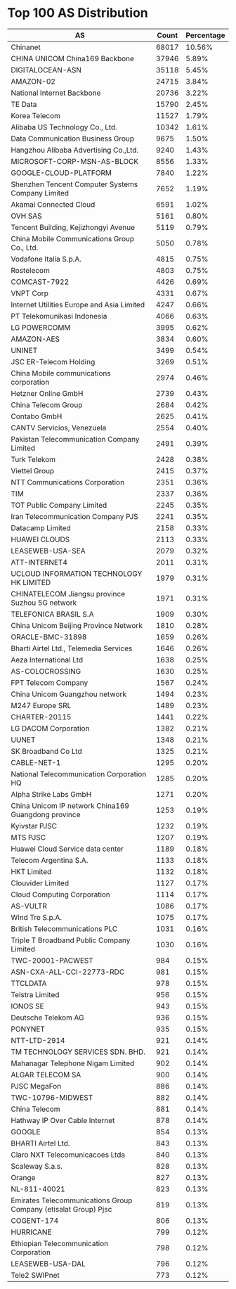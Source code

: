 # Top 100 AS Distribution
| AS | Count | Percentage |
|----|----|----|
| Chinanet | 68017 | 10.56% |
| CHINA UNICOM China169 Backbone | 37946 | 5.89% |
| DIGITALOCEAN-ASN | 35118 | 5.45% |
| AMAZON-02 | 24715 | 3.84% |
| National Internet Backbone | 20736 | 3.22% |
| TE Data | 15790 | 2.45% |
| Korea Telecom | 11527 | 1.79% |
| Alibaba US Technology Co., Ltd. | 10342 | 1.61% |
| Data Communication Business Group | 9675 | 1.50% |
| Hangzhou Alibaba Advertising Co.,Ltd. | 9240 | 1.43% |
| MICROSOFT-CORP-MSN-AS-BLOCK | 8556 | 1.33% |
| GOOGLE-CLOUD-PLATFORM | 7840 | 1.22% |
| Shenzhen Tencent Computer Systems Company Limited | 7652 | 1.19% |
| Akamai Connected Cloud | 6591 | 1.02% |
| OVH SAS | 5161 | 0.80% |
| Tencent Building, Kejizhongyi Avenue | 5119 | 0.79% |
| China Mobile Communications Group Co., Ltd. | 5050 | 0.78% |
| Vodafone Italia S.p.A. | 4815 | 0.75% |
| Rostelecom | 4803 | 0.75% |
| COMCAST-7922 | 4426 | 0.69% |
| VNPT Corp | 4331 | 0.67% |
| Internet Utilities Europe and Asia Limited | 4247 | 0.66% |
| PT Telekomunikasi Indonesia | 4066 | 0.63% |
| LG POWERCOMM | 3995 | 0.62% |
| AMAZON-AES | 3834 | 0.60% |
| UNINET | 3499 | 0.54% |
| JSC ER-Telecom Holding | 3269 | 0.51% |
| China Mobile communications corporation | 2974 | 0.46% |
| Hetzner Online GmbH | 2739 | 0.43% |
| China Telecom Group | 2684 | 0.42% |
| Contabo GmbH | 2625 | 0.41% |
| CANTV Servicios, Venezuela | 2554 | 0.40% |
| Pakistan Telecommunication Company Limited | 2491 | 0.39% |
| Turk Telekom | 2428 | 0.38% |
| Viettel Group | 2415 | 0.37% |
| NTT Communications Corporation | 2351 | 0.36% |
| TIM | 2337 | 0.36% |
| TOT Public Company Limited | 2245 | 0.35% |
| Iran Telecommunication Company PJS | 2241 | 0.35% |
| Datacamp Limited | 2158 | 0.33% |
| HUAWEI CLOUDS | 2113 | 0.33% |
| LEASEWEB-USA-SEA | 2079 | 0.32% |
| ATT-INTERNET4 | 2011 | 0.31% |
| UCLOUD INFORMATION TECHNOLOGY HK LIMITED | 1979 | 0.31% |
| CHINATELECOM Jiangsu province Suzhou 5G network | 1971 | 0.31% |
| TELEFONICA BRASIL S.A | 1909 | 0.30% |
| China Unicom Beijing Province Network | 1810 | 0.28% |
| ORACLE-BMC-31898 | 1659 | 0.26% |
| Bharti Airtel Ltd., Telemedia Services | 1646 | 0.26% |
| Aeza International Ltd | 1638 | 0.25% |
| AS-COLOCROSSING | 1630 | 0.25% |
| FPT Telecom Company | 1567 | 0.24% |
| China Unicom Guangzhou network | 1494 | 0.23% |
| M247 Europe SRL | 1489 | 0.23% |
| CHARTER-20115 | 1441 | 0.22% |
| LG DACOM Corporation | 1382 | 0.21% |
| UUNET | 1348 | 0.21% |
| SK Broadband Co Ltd | 1325 | 0.21% |
| CABLE-NET-1 | 1295 | 0.20% |
| National Telecommunication Corporation HQ | 1285 | 0.20% |
| Alpha Strike Labs GmbH | 1271 | 0.20% |
| China Unicom IP network China169 Guangdong province | 1253 | 0.19% |
| Kyivstar PJSC | 1232 | 0.19% |
| MTS PJSC | 1207 | 0.19% |
| Huawei Cloud Service data center | 1189 | 0.18% |
| Telecom Argentina S.A. | 1133 | 0.18% |
| HKT Limited | 1132 | 0.18% |
| Clouvider Limited | 1127 | 0.17% |
| Cloud Computing Corporation | 1114 | 0.17% |
| AS-VULTR | 1086 | 0.17% |
| Wind Tre S.p.A. | 1075 | 0.17% |
| British Telecommunications PLC | 1031 | 0.16% |
| Triple T Broadband Public Company Limited | 1030 | 0.16% |
| TWC-20001-PACWEST | 984 | 0.15% |
| ASN-CXA-ALL-CCI-22773-RDC | 981 | 0.15% |
| TTCLDATA | 978 | 0.15% |
| Telstra Limited | 956 | 0.15% |
| IONOS SE | 943 | 0.15% |
| Deutsche Telekom AG | 936 | 0.15% |
| PONYNET | 935 | 0.15% |
| NTT-LTD-2914 | 921 | 0.14% |
| TM TECHNOLOGY SERVICES SDN. BHD. | 921 | 0.14% |
| Mahanagar Telephone Nigam Limited | 902 | 0.14% |
| ALGAR TELECOM SA | 900 | 0.14% |
| PJSC MegaFon | 886 | 0.14% |
| TWC-10796-MIDWEST | 882 | 0.14% |
| China Telecom | 881 | 0.14% |
| Hathway IP Over Cable Internet | 878 | 0.14% |
| GOOGLE | 854 | 0.13% |
| BHARTI Airtel Ltd. | 843 | 0.13% |
| Claro NXT Telecomunicacoes Ltda | 840 | 0.13% |
| Scaleway S.a.s. | 828 | 0.13% |
| Orange | 827 | 0.13% |
| NL-811-40021 | 823 | 0.13% |
| Emirates Telecommunications Group Company (etisalat Group) Pjsc | 819 | 0.13% |
| COGENT-174 | 806 | 0.13% |
| HURRICANE | 799 | 0.12% |
| Ethiopian Telecommunication Corporation | 798 | 0.12% |
| LEASEWEB-USA-DAL | 796 | 0.12% |
| Tele2 SWIPnet | 773 | 0.12% |
